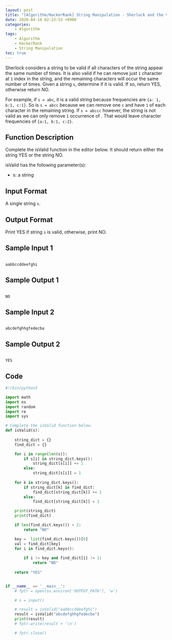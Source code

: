 ```yaml
---
layout: post
title: "[Algorithm/HackerRank] String Manipulation - Sherlock and the Valid String"
date: 2020-04-16 02:23:53 +0900
categories: 
    - Algorithm
tags:
    - Algorithm
    - HackerRank
    - String Manipulation
toc: true
---
```


<!-- more -->

Sherlock considers a string to be valid if all characters of the string appear the same number of times. It is also valid if he can remove just `1` character at `1` index in the string, and the remaining characters will occur the same number of times. Given a string `s`, determine if it is valid. If so, return YES, otherwise return NO.

For example, if `s = abc`, it is a valid string because frequencies are `{a: 1, b:1, c:1}`. So is `s = abcc` because we can remove one `c` and have `1` of each character in the remaining string. If `s = abccc` however, the string is not valid as we can only remove `1` occurrence of . That would leave character frequencies of `{a:1, b:1, c:2}`.

## Function Description
Complete the isValid function in the editor below. It should return either the string YES or the string NO.

isValid has the following parameter(s):
- s: a string

## Input Format
A single string `s`.

## Output Format
Print YES if string `s` is valid, otherwise, print NO.

## Sample Input 1
```

aabbccddeefghi
```


## Sample Output 1
```

NO
```


## Sample Input 2
```

abcdefghhgfedecba
```


## Sample Output 2
```

YES
```


## Code

```python
#!/bin/python3

import math
import os
import random
import re
import sys

# Complete the isValid function below.
def isValid(s):
    
    string_dict = {}
    find_dict = {}

    for i in range(len(s)):
        if s[i] in string_dict.keys():
            string_dict[s[i]] += 1
        else:
            string_dict[s[i]] = 1
    
    for k in string_dict.keys():
        if string_dict[k] in find_dict:
            find_dict[string_dict[k]] += 1
        else:
            find_dict[string_dict[k]] = 1

    print(string_dict)
    print(find_dict)

    if len(find_dict.keys()) > 2:
        return "NO"

    key =  list(find_dict.keys())[0]
    val = find_dict[key]
    for i in find_dict.keys():
       
        if i != key and find_dict[i] != 1:
            return "NO" 
    
    return "YES"


if __name__ == '__main__':
    # fptr = open(os.environ['OUTPUT_PATH'], 'w')

    # s = input()

    # result = isValid("aabbccddeefghi")
    result = isValid("abcdefghhgfedecba")
    print(result)
    # fptr.write(result + '\n')

    # fptr.close()
```

